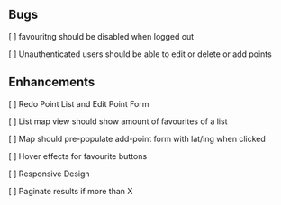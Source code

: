 ## Bugs

[ ] favouritng should be disabled when logged out

[ ] Unauthenticated users should be able to edit or delete or add points

## Enhancements

[ ] Redo Point List and Edit Point Form

[ ] List map view should show amount of favourites of a list

[ ] Map should pre-populate add-point form with lat/lng when clicked

[ ] Hover effects for favourite buttons

[ ] Responsive Design

[ ] Paginate results if more than X
